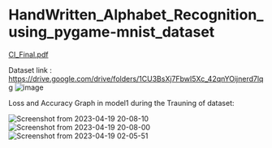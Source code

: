 # HandWritten_Alphabet_Recognition_using_pygame-mnist_dataset

[CI_Final.pdf](https://github.com/Abhishek572002/HandWritten_Alphabet_Recognition_using_pygame-mnist_dataset/files/11274247/CI_Final.pdf)

Dataset link :
https://drive.google.com/drive/folders/1CU3BsXj7FbwI5Xc_42qnYOijnerd7lqg
![image](https://user-images.githubusercontent.com/103774658/233110154-d8a749cd-05cc-49d3-b2c5-ef1cb11da390.png)

Loss and Accuracy Graph in model1 during the Trauning of dataset:

![Screenshot from 2023-04-19 20-08-10](https://user-images.githubusercontent.com/103774658/233110421-2809cbab-7b67-4beb-a10f-cf201b1de427.png)
![Screenshot from 2023-04-19 20-08-00](https://user-images.githubusercontent.com/103774658/233110458-c03bf05b-c047-4d7d-9c6b-3dda1093e072.png)
![Screenshot from 2023-04-19 02-05-51](https://user-images.githubusercontent.com/103774658/233110539-ee1c3de2-89da-4fd7-82a9-1c997e861155.png)
